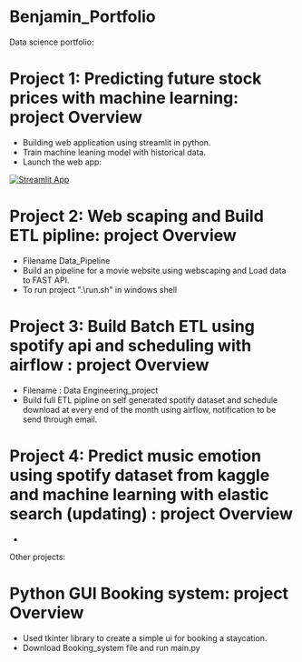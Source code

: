 # Benjamin_Portfolio
Data science portfolio:

# Project 1: Predicting future stock prices with machine learning: project Overview
* Building web application using streamlit in python.
* Train machine leaning model with historical data.
* Launch the web app:

[![Streamlit App](https://static.streamlit.io/badges/streamlit_badge_black_white.svg)](https://share.streamlit.io/benjaminlw1/benjamin_portfolio/main/Stocks_Market.py)

# Project 2: Web scaping and Build ETL pipline: project Overview
* Filename Data_Pipeline
* Build an pipeline for a movie website using webscaping and Load data to FAST API.
* To run project ".\run.sh" in windows shell

# Project 3: Build Batch ETL using spotify api and scheduling with airflow : project Overview
* Filename : Data Engineering_project
* Build full ETL pipline on self generated spotify dataset and schedule download at every end of the month using airflow, notification to be send through email. 

# Project 4: Predict music emotion using spotify dataset from kaggle and machine learning with elastic search (updating) : project Overview
* 


Other projects:

# Python GUI Booking system: project Overview
* Used tkinter library to create a simple ui for booking a staycation.
* Download Booking_system file and run main.py
